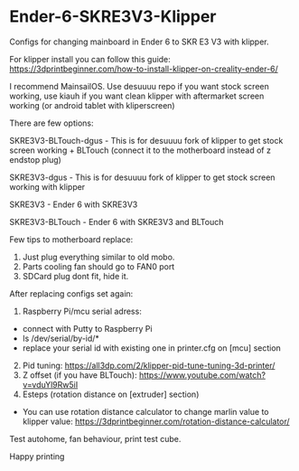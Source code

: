 # Ender-6-SKRE3V3-Klipper
Configs for changing mainboard in Ender 6 to SKR E3 V3 with klipper.


For klipper install you can follow this guide: https://3dprintbeginner.com/how-to-install-klipper-on-creality-ender-6/ 

I recommend MainsailOS. Use desuuuu repo if you want stock screen working, use kiauh if you want clean klipper with aftermarket screen working (or android tablet with kliperscreen)

There are few options:

SKRE3V3-BLTouch-dgus  -  This is for desuuuu fork of klipper to get stock screen working + BLTouch (connect it to the motherboard instead of z endstop plug)

SKRE3V3-dgus  -  This is for desuuuu fork of klipper to get stock screen working with klipper

SKRE3V3  -  Ender 6 with SKRE3V3

SKRE3V3-BLTouch  -  Ender 6 with SKRE3V3 and BLTouch






Few tips to motherboard replace:
1. Just plug everything similar to old mobo. 
2. Parts cooling fan should go to FAN0 port
3. SDCard plug dont fit, hide it.

After replacing configs set again:
1. Raspberry Pi/mcu serial adress:
- connect with Putty to Raspberry Pi
- ls /dev/serial/by-id/*
- replace your serial id with existing one in printer.cfg on [mcu] section
2. Pid tuning: https://all3dp.com/2/klipper-pid-tune-tuning-3d-printer/
3. Z offset (if you have BLTouch): https://www.youtube.com/watch?v=vduYl9Rw5iI
4. Esteps (rotation distance on [extruder] section)
- You can use rotation distance calculator to change marlin value to klipper value: https://3dprintbeginner.com/rotation-distance-calculator/

Test autohome, fan behaviour, print test cube.



Happy printing
